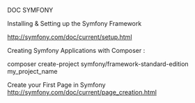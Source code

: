 

DOC  SYMFONY


Installing & Setting up the Symfony Framework

http://symfony.com/doc/current/setup.html




Creating Symfony Applications with Composer :

composer create-project symfony/framework-standard-edition my_project_name




Create your First Page in Symfony  http://symfony.com/doc/current/page_creation.html
